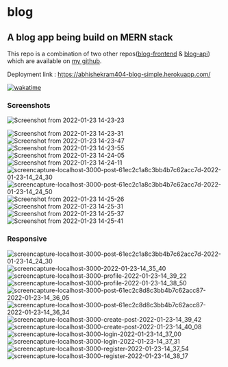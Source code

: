 # blog

## A blog app being build on MERN stack

This repo is a combination of two other repos([blog-frontend](https://github.com/abhishekram404/blog-frontend) & [blog-api](https://github.com/abhishekram404/blog-api)) which are available on [my github](https://github.com/abhishekram404?tab=repositories).

Deployment link : https://abhishekram404-blog-simple.herokuapp.com/

[![wakatime](https://wakatime.com/badge/user/9ef34678-284f-4667-b221-ef57dba725e2/project/0665d35a-6757-49ac-be38-b9844df476fa.svg)](https://wakatime.com/badge/user/9ef34678-284f-4667-b221-ef57dba725e2/project/0665d35a-6757-49ac-be38-b9844df476fa)

### Screenshots

![Screenshot from 2022-01-23 14-23-23](https://user-images.githubusercontent.com/55845306/150671089-a9f19f75-5bbc-49ba-a950-2754608d357d.png)

![Screenshot from 2022-01-23 14-23-31](https://user-images.githubusercontent.com/55845306/150671097-5b8a338f-c6dc-4e1c-8c81-26ae622f395b.png)
![Screenshot from 2022-01-23 14-23-47](https://user-images.githubusercontent.com/55845306/150671107-a3cb7708-65a9-4b06-ae4e-3c78c6af0515.png)
![Screenshot from 2022-01-23 14-23-55](https://user-images.githubusercontent.com/55845306/150671111-8d472739-60c6-40d6-8ac9-3bb2a6d06e66.png)
![Screenshot from 2022-01-23 14-24-05](https://user-images.githubusercontent.com/55845306/150671115-ce7da014-4fa4-4308-9558-d8db76107b6f.png)
![Screenshot from 2022-01-23 14-24-11](https://user-images.githubusercontent.com/55845306/150671117-33e316da-0b62-4974-a3ee-68e79c6f7ed1.png)
![screencapture-localhost-3000-post-61ec2c1a8c3bb4b7c62acc7d-2022-01-23-14_24_30](https://user-images.githubusercontent.com/55845306/150671188-499d1e53-2f97-4ad8-a533-998ed3d0e4b0.png)
![screencapture-localhost-3000-post-61ec2c1a8c3bb4b7c62acc7d-2022-01-23-14_24_50](https://user-images.githubusercontent.com/55845306/150671195-b1907389-88c2-4070-83f0-77ca2d95b6cc.png)
![Screenshot from 2022-01-23 14-25-26](https://user-images.githubusercontent.com/55845306/150671120-52bab0d3-801a-4acb-9b84-d38850b126c1.png)
![Screenshot from 2022-01-23 14-25-31](https://user-images.githubusercontent.com/55845306/150671121-531c75ef-c647-4582-9e0a-73397c7cdc3d.png)
![Screenshot from 2022-01-23 14-25-37](https://user-images.githubusercontent.com/55845306/150671123-0be1c247-152f-455e-8841-5f01260b3321.png)
![Screenshot from 2022-01-23 14-25-41](https://user-images.githubusercontent.com/55845306/150671124-e922c7e6-b058-4af0-adfc-ec96841cdfbd.png)

### Responsive

![screencapture-localhost-3000-post-61ec2c1a8c3bb4b7c62acc7d-2022-01-23-14_24_30](https://user-images.githubusercontent.com/55845306/150671442-8e121d62-d43a-4b83-bf4e-55422674e5bb.png)
![screencapture-localhost-3000-2022-01-23-14_35_40](https://user-images.githubusercontent.com/55845306/150671444-956fe028-151d-421a-b9bf-063fe1a5ca7c.png)
![screencapture-localhost-3000-profile-2022-01-23-14_39_22](https://user-images.githubusercontent.com/55845306/150671462-f7563d78-8127-4ecc-9612-031970a2b564.png)
![screencapture-localhost-3000-profile-2022-01-23-14_38_50](https://user-images.githubusercontent.com/55845306/150671467-46b4d5be-21d5-4f7e-8632-7a0394c125f9.png)
![screencapture-localhost-3000-post-61ec2c8d8c3bb4b7c62acc87-2022-01-23-14_36_05](https://user-images.githubusercontent.com/55845306/150671490-267191ee-fca9-4695-8d79-ce2b287309f0.png)
![screencapture-localhost-3000-post-61ec2c8d8c3bb4b7c62acc87-2022-01-23-14_36_34](https://user-images.githubusercontent.com/55845306/150671496-e617d0e2-4fa4-4e54-b89e-bcb2acba011a.png)
![screencapture-localhost-3000-create-post-2022-01-23-14_39_42](https://user-images.githubusercontent.com/55845306/150671502-aa7a862f-a632-482b-9932-34b8afee98ee.png)
![screencapture-localhost-3000-create-post-2022-01-23-14_40_08](https://user-images.githubusercontent.com/55845306/150671504-98e1b428-b12a-40d3-827a-b8ff453bc6a5.png)
![screencapture-localhost-3000-login-2022-01-23-14_37_00](https://user-images.githubusercontent.com/55845306/150671520-cc9953da-b0d3-4cff-8e66-b591954ad2ae.png)
![screencapture-localhost-3000-login-2022-01-23-14_37_31](https://user-images.githubusercontent.com/55845306/150671525-bef8d190-fec4-48b2-a042-ce1b6eb52715.png)
![screencapture-localhost-3000-register-2022-01-23-14_37_54](https://user-images.githubusercontent.com/55845306/150671533-18cfae84-2348-43c8-bac3-f87339814954.png)
![screencapture-localhost-3000-register-2022-01-23-14_38_17](https://user-images.githubusercontent.com/55845306/150671540-c51a3e8a-6cfe-4ad3-b127-56687c5592ec.png)
